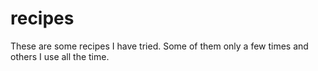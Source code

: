 # recipes

These are some recipes I have tried. Some of them only a few times and others I use all the time.

